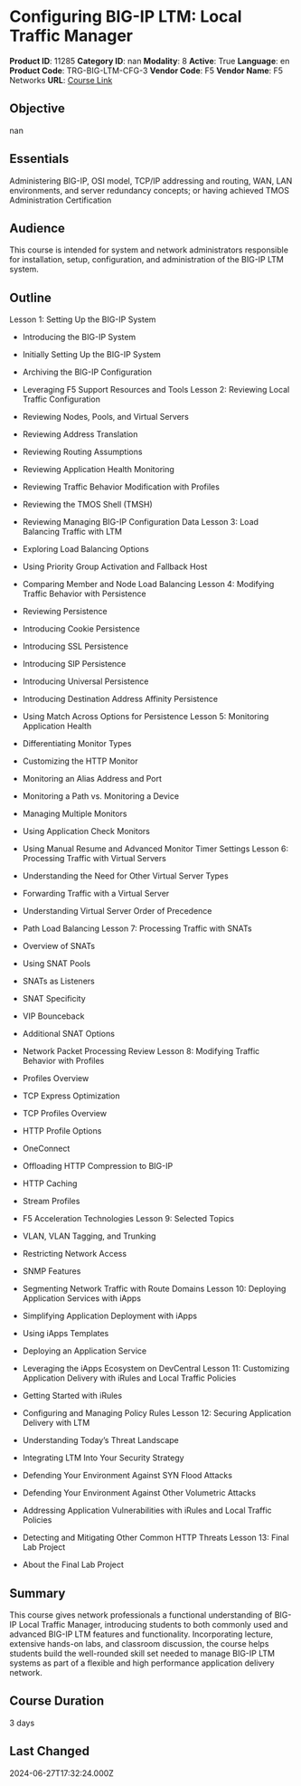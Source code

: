 # Configuring BIG-IP LTM: Local Traffic Manager

**Product ID**: 11285
**Category ID**: nan
**Modality**: 8
**Active**: True
**Language**: en
**Product Code**: TRG-BIG-LTM-CFG-3
**Vendor Code**: F5
**Vendor Name**: F5 Networks
**URL**: [Course Link](https://www.fastlaneus.com/course/f5networks-trg-big-ltm-cfg-3)

## Objective
nan

## Essentials
Administering BIG-IP, OSI model, TCP/IP addressing and routing, WAN, LAN environments, and server redundancy concepts; or having achieved TMOS Administration Certification

## Audience
This course is intended for system and network administrators responsible for installation, setup, configuration, and administration of the BIG-IP LTM system.

## Outline
Lesson 1: Setting Up the BIG-IP System


- Introducing the BIG-IP System
- Initially Setting Up the BIG-IP System
- Archiving the BIG-IP Configuration
- Leveraging F5 Support Resources and Tools
Lesson 2: Reviewing Local Traffic Configuration


- Reviewing Nodes, Pools, and Virtual Servers
- Reviewing Address Translation
- Reviewing Routing Assumptions
- Reviewing Application Health Monitoring
- Reviewing Traffic Behavior Modification with Profiles
- Reviewing the TMOS Shell (TMSH)
- Reviewing Managing BIG-IP Configuration Data
Lesson 3: Load Balancing Traffic with LTM


- Exploring Load Balancing Options
- Using Priority Group Activation and Fallback Host
- Comparing Member and Node Load Balancing
Lesson 4: Modifying Traffic Behavior with Persistence


- Reviewing Persistence
- Introducing Cookie Persistence
- Introducing SSL Persistence
- Introducing SIP Persistence
- Introducing Universal Persistence
- Introducing Destination Address Affinity Persistence
- Using Match Across Options for Persistence
Lesson 5: Monitoring Application Health


- Differentiating Monitor Types
- Customizing the HTTP Monitor
- Monitoring an Alias Address and Port
- Monitoring a Path vs. Monitoring a Device
- Managing Multiple Monitors
- Using Application Check Monitors
- Using Manual Resume and Advanced Monitor Timer Settings
Lesson 6: Processing Traffic with Virtual Servers


- Understanding the Need for Other Virtual Server Types
- Forwarding Traffic with a Virtual Server
- Understanding Virtual Server Order of Precedence
- Path Load Balancing
Lesson 7: Processing Traffic with SNATs


- Overview of SNATs
- Using SNAT Pools
- SNATs as Listeners
- SNAT Specificity
- VIP Bounceback
- Additional SNAT Options
- Network Packet Processing Review
Lesson 8: Modifying Traffic Behavior with Profiles


- Profiles Overview
- TCP Express Optimization
- TCP Profiles Overview
- HTTP Profile Options
- OneConnect
- Offloading HTTP Compression to BIG-IP
- HTTP Caching
- Stream Profiles
- F5 Acceleration Technologies
Lesson 9: Selected Topics


- VLAN, VLAN Tagging, and Trunking
- Restricting Network Access
- SNMP Features
- Segmenting Network Traffic with Route Domains
Lesson 10: Deploying Application Services with iApps


- Simplifying Application Deployment with iApps
- Using iApps Templates
- Deploying an Application Service
- Leveraging the iApps Ecosystem on DevCentral
Lesson 11: Customizing Application Delivery with iRules and Local Traffic Policies


- Getting Started with iRules
- Configuring and Managing Policy Rules
Lesson 12: Securing Application Delivery with LTM


- Understanding Today’s Threat Landscape
- Integrating LTM Into Your Security Strategy
- Defending Your Environment Against SYN Flood Attacks
- Defending Your Environment Against Other Volumetric Attacks
- Addressing Application Vulnerabilities with iRules and Local Traffic Policies
- Detecting and Mitigating Other Common HTTP Threats
Lesson 13: Final Lab Project


- About the Final Lab Project

## Summary
This course gives network professionals a functional understanding of BIG-IP Local Traffic Manager, introducing students to both commonly used and advanced BIG-IP LTM features and functionality. Incorporating lecture, extensive hands-on labs, and classroom discussion, the course helps students build the well-rounded skill set needed to manage BIG-IP LTM systems as part of a flexible and high performance application delivery network.

## Course Duration
3 days

## Last Changed
2024-06-27T17:32:24.000Z
